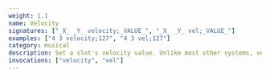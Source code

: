 ```yaml
---
weight: 1.1
name: Velocity
signatures: ["_X_ _Y_ velocity;_VALUE_", "_X_ _Y_ vel;_VALUE_"]
examples: ["4 3 velocity;127", "4 3 vel;127"]
category: musical
description: Set a slot's velocity value. Unlike most other systems, velocity is mixed with track level to produce a final result. For example, a slot with a velocity of 70 on a track with a level of 50% would produce a final velocity of 35. The exception to this rule is the [crow clade](#mixer-command-crow), which can use neither velocity nor track level information.
invocations: ["velocity", "vel"]
---
```

